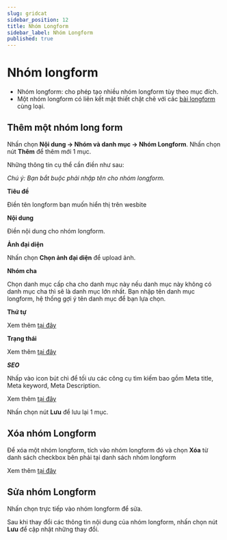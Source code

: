 ```yaml
---
slug: gridcat
sidebar_position: 12
title: Nhóm Longform
sidebar_label: Nhóm Longform
published: true
---
```

# Nhóm longform

- Nhóm longform: cho phép tạo nhiều nhóm longform tùy theo mục đích.
- Một nhóm longform có liên kết mật thiết chặt chẽ với các [bài longform](https://mkmate.osd.vn/docs/catalog/gridpage) cùng loại.

## Thêm một nhóm long form

Nhấn chọn **Nội dung -> Nhóm và danh mục -> Nhóm Longform**. Nhấn chọn nút **Thêm** để thêm mới 1 mục.

Những thông tin cụ thể cần điền như sau:

_Chú ý: Bạn bắt buộc phải nhập tên cho nhóm longform._

**Tiêu đề**

Điền tên longform bạn muốn hiển thị trên wesbite

**Nội dung**

Điền nội dung cho nhóm longform.

**Ảnh đại diện**

Nhấn chọn **Chọn ảnh đại diện** để upload ảnh.

**Nhóm cha**

Chọn danh mục cấp cha cho danh mục này nếu danh mục này không có danh mục cha thì sẽ là danh mục lớn nhất. Bạn nhập tên danh mục longform, hệ thống gợi ý tên danh mục để bạn lựa chọn.

**Thứ tự**

Xem thêm [tại đây](https://mkmate.osd.vn/docs/common/logic/#th%E1%BB%A9-t%E1%BB%B1-s%E1%BA%AFp-x%E1%BA%BFp-l%C3%A0-s%E1%BB%91-ch%E1%BB%89-%C4%91%E1%BB%8Bnh)

**Trạng thái**

Xem thêm [tại đây](https://mkmate.osd.vn/docs/common/logic#tr%E1%BA%A1ng-th%C3%A1i-v%C3%A0-xu%E1%BA%A5t-b%E1%BA%A3n)

**_SEO_**

Nhấp vào icon bút chì để tối ưu các công cụ tìm kiếm bao gồm Meta title, Meta keyword, Meta Description.

Xem thêm [tại đây](https://mkmate.osd.vn/docs/seo/serp)

Nhấn chọn nút **Lưu** để lưu lại 1 mục.

## Xóa nhóm Longform

Để xóa một nhóm longform, tích vào nhóm longform đó và chọn **Xóa** từ danh sách checkbox bên phải tại danh sách nhóm longform

Xem thêm [tại đây](https://mkmate.osd.vn/docs/common/logic#x%C3%B3a-c%C3%A1c-m%E1%BB%A5c-c%C3%A1c-th%C3%A0nh-ph%E1%BA%A7n-th%C3%B4ng-tin)

## Sửa nhóm Longform

Nhấn chọn trực tiếp vào nhóm longform để sửa.

Sau khi thay đổi các thông tin nội dung của nhóm longform, nhấn chọn nút **Lưu** để cập nhật những thay đổi.
